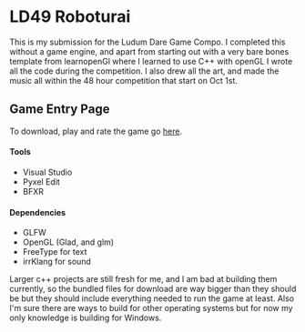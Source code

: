 # LD49 Roboturai

This is my submission for the Ludum Dare Game Compo. I completed this without a game engine, and apart from starting out with a very bare bones template from learnopenGl where I 
learned to use C++ with openGL I wrote all the code during the competition. I also drew all the art, and made the music all within the 48 hour competition that start on Oct 1st.

## Game Entry Page
To download, play and rate the game go [here](https://ldjam.com/events/ludum-dare/49/$267067).

#### Tools
- Visual Studio
- Pyxel Edit
- BFXR

#### Dependencies
- GLFW
- OpenGL (Glad, and glm)
- FreeType for text
- irrKlang for sound

Larger c++ projects are still fresh for me, and I am bad at building them currently, so the bundled files for download are way bigger than they should be but they
should include everything needed to run the game at least. Also I'm sure there are ways to build for other operating systems but for now my only knowledge is building for Windows.
